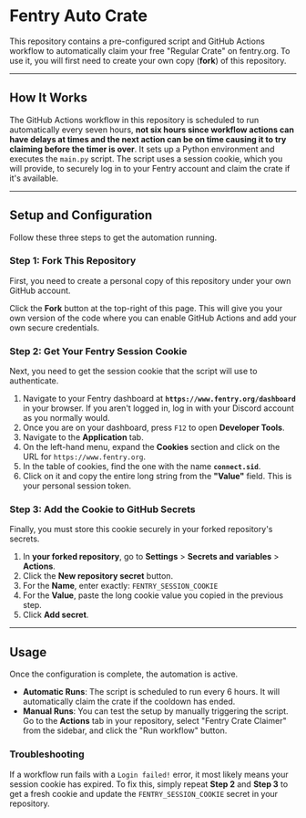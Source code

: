 # Fentry Auto Crate 

This repository contains a pre-configured script and GitHub Actions workflow to automatically claim your free "Regular Crate" on fentry.org. To use it, you will first need to create your own copy (**fork**) of this repository.

---

## How It Works

The GitHub Actions workflow in this repository is scheduled to run automatically every seven hours, **not six hours since workflow actions can have delays at times and the next action can be on time causing it to try claiming before the timer is over**. It sets up a Python environment and executes the `main.py` script. The script uses a session cookie, which you will provide, to securely log in to your Fentry account and claim the crate if it's available.

---
## Setup and Configuration

Follow these three steps to get the automation running.

### Step 1: Fork This Repository

First, you need to create a personal copy of this repository under your own GitHub account.

Click the **Fork** button at the top-right of this page. This will give you your own version of the code where you can enable GitHub Actions and add your own secure credentials.



### Step 2: Get Your Fentry Session Cookie

Next, you need to get the session cookie that the script will use to authenticate.

1.  Navigate to your Fentry dashboard at **`https://www.fentry.org/dashboard`** in your browser. If you aren't logged in, log in with your Discord account as you normally would.
2.  Once you are on your dashboard, press `F12` to open **Developer Tools**.
3.  Navigate to the **Application** tab.
4.  On the left-hand menu, expand the **Cookies** section and click on the URL for `https://www.fentry.org`.
5.  In the table of cookies, find the one with the name **`connect.sid`**.
6.  Click on it and copy the entire long string from the **"Value"** field. This is your personal session token.

### Step 3: Add the Cookie to GitHub Secrets

Finally, you must store this cookie securely in your forked repository's secrets.

1.  In **your forked repository**, go to **Settings** > **Secrets and variables** > **Actions**.
2.  Click the **New repository secret** button.
3.  For the **Name**, enter exactly:
    `FENTRY_SESSION_COOKIE`
4.  For the **Value**, paste the long cookie value you copied in the previous step.
5.  Click **Add secret**.

---
## Usage

Once the configuration is complete, the automation is active.

* **Automatic Runs**: The script is scheduled to run every 6 hours. It will automatically claim the crate if the cooldown has ended.
* **Manual Runs**: You can test the setup by manually triggering the script. Go to the **Actions** tab in your repository, select "Fentry Crate Claimer" from the sidebar, and click the "Run workflow" button.

### Troubleshooting

If a workflow run fails with a `Login failed!` error, it most likely means your session cookie has expired. To fix this, simply repeat **Step 2** and **Step 3** to get a fresh cookie and update the `FENTRY_SESSION_COOKIE` secret in your repository.
